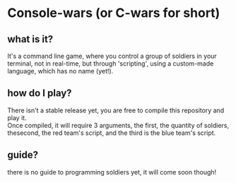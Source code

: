 # Console-wars (or C-wars for short)

## what is it?
It's a command line game, where you control  a group of soldiers in your terminal, not in real-time, but through 'scripting', using a custom-made language, which has no name (yet!).

## how do I play?
There isn't a stable release yet, you are free to compile this repository and play it. \
Once compiled, it will require 3 arguments, the first, the quantity of soldiers, thesecond, the red team's script, and the third is the blue team's script.
## guide?
there is no guide to programming soldiers yet, it will come soon though!
